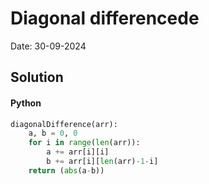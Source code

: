 
# Diagonal differencede

Date: 30-09-2024

## Solution
#### Python
```python
diagonalDifference(arr):
    a, b = 0, 0
    for i in range(len(arr)):
        a += arr[i][i]
        b += arr[i][len(arr)-1-i]
    return (abs(a-b))
```
        